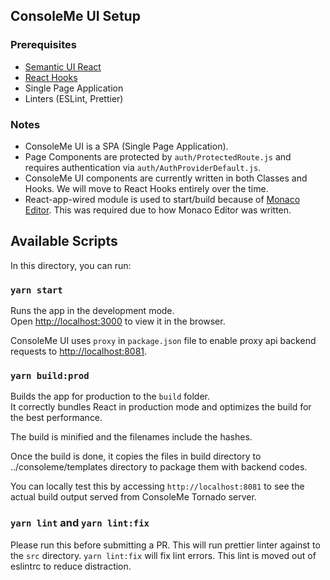 ## ConsoleMe UI Setup

### Prerequisites
- [Semantic UI React](https://react.semantic-ui.com/)
- [React Hooks](https://reactjs.org/docs/hooks-intro.html)
- Single Page Application
- Linters (ESLint, Prettier)

### Notes
- ConsoleMe UI is a SPA (Single Page Application).
- Page Components are protected by `auth/ProtectedRoute.js` and requires authentication via `auth/AuthProviderDefault.js`. 
- ConsoleMe UI components are currently written in both Classes and Hooks. We will move to React Hooks entirely over the time. 
- React-app-wired module is used to start/build because of [Monaco Editor](https://microsoft.github.io/monaco-editor/). This was required due to how Monaco Editor was written.

## Available Scripts

In this directory, you can run:

### `yarn start`

Runs the app in the development mode.<br />
Open [http://localhost:3000](http://localhost:3000) to view it in the browser.

ConsoleMe UI uses `proxy` in `package.json` file to enable proxy api backend requests to [http://localhost:8081](http://localhost:8081).

### `yarn build:prod`

Builds the app for production to the `build` folder.<br />
It correctly bundles React in production mode and optimizes the build for the best performance.

The build is minified and the filenames include the hashes.<br />

Once the build is done, it copies the files in build directory to ../consoleme/templates directory to package them with backend codes.

You can locally test this by accessing `http://localhost:8081` to see the actual build output served from ConsoleMe Tornado server.

### `yarn lint` and `yarn lint:fix`

Please run this before submitting a PR. This will run prettier linter against to the `src` directory. `yarn lint:fix` will fix lint errors. This lint is moved out of eslintrc to reduce distraction. 
